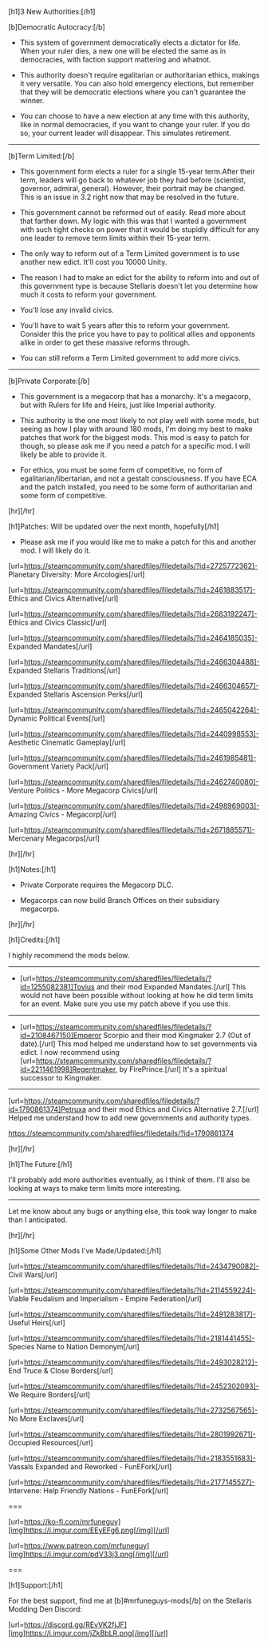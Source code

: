 [h1]3 New Authorities:[/h1]

[b]Democratic Autocracy:[/b]

- This system of government democratically elects a dictator for life. When your ruler  dies, a new one will be elected the same as in democracies, with faction support mattering and whatnot.

- This authority doesn't require egalitarian or authoritarian ethics, makings it very versatile. You can also hold emergency elections, but remember that they will be democratic elections where you can't guarantee the winner.

- You can choose to have a new election at any time with this authority, like in normal democracies, if you want to change your ruler. If you do so, your current leader will disappear. This simulates retirement.

----

[b]Term Limited:[/b]

- This government form elects a ruler for a single 15-year term.After their term, leaders will go back to whatever job they had before (scientist, governor, admiral, general). However, their portrait may be changed. This is an issue in 3.2 right now that may be resolved in the future.

- This government cannot be reformed out of easily. Read more about that farther down. My logic with this was that I wanted a government with such tight checks on power that it would be stupidly difficult for any one leader to remove term limits within their 15-year term.

- The only way to reform out of a Term Limited government is to use another new edict. It'll cost you 10000 Unity.

- The reason I had to make an edict for the ability to reform into and out of this government type is because Stellaris doesn't let you determine how much it costs to reform your government.

- You'll lose any invalid civics.

- You'll have to wait 5 years after this to reform your government. Consider this the price you have to pay to political allies and opponents alike in order to get these massive reforms through.

- You can still reform a Term Limited government to add more civics.

----

[b]Private Corporate:[/b]

- This government is a megacorp that has a monarchy. It's a megacorp, but with Rulers for life and Heirs, just like Imperial authority.

- This authority is the one most likely to not play well with some mods, but seeing as how I play with around 180 mods, I'm doing my best to make patches that work for the biggest mods. This mod is easy to patch for though, so please ask me if you need a patch for a specific mod. I will likely be able to provide it.

- For ethics, you must be some form of competitive, no form of egalitarian/libertarian, and not a gestalt consciousness. If you have ECA and the patch installed, you need to be some form of authoritarian and some form of competitive.


[hr][/hr]

[h1]Patches: Will be updated over the next month, hopefully[/h1]

- Please ask me if you would like me to make a patch for this and another mod. I will likely do it.

[url=https://steamcommunity.com/sharedfiles/filedetails/?id=2725772362]- Planetary Diversity: More Arcologies[/url]

[url=https://steamcommunity.com/sharedfiles/filedetails/?id=2461883517]- Ethics and Civics Alternative[/url]

[url=https://steamcommunity.com/sharedfiles/filedetails/?id=2683192247]- Ethics and Civics Classic[/url]

[url=https://steamcommunity.com/sharedfiles/filedetails/?id=2464185035]- Expanded Mandates[/url]

[url=https://steamcommunity.com/sharedfiles/filedetails/?id=2466304488]- Expanded Stellaris Traditions[/url]

[url=https://steamcommunity.com/sharedfiles/filedetails/?id=2466304657]- Expanded Stellaris Ascension Perks[/url]

[url=https://steamcommunity.com/sharedfiles/filedetails/?id=2465042264]- Dynamic Political Events[/url]

[url=https://steamcommunity.com/sharedfiles/filedetails/?id=2440998553]- Aesthetic Cinematic Gameplay[/url]

[url=https://steamcommunity.com/sharedfiles/filedetails/?id=2461985481]- Government Variety Pack[/url]

[url=https://steamcommunity.com/sharedfiles/filedetails/?id=2462740080]- Venture Politics - More Megacorp Civics[/url]

[url=https://steamcommunity.com/sharedfiles/filedetails/?id=2498969003]- Amazing Civics - Megacorp[/url]

[url=https://steamcommunity.com/sharedfiles/filedetails/?id=2671885571]- Mercenary Megacorps[/url]


[hr][/hr]

[h1]Notes:[/h1]

- Private Corporate requires the Megacorp DLC.

- Megacorps can now build Branch Offices on their subsidiary megacorps.


[hr][/hr]

[h1]Credits:[/h1]

I highly recommend the mods below.

---

- [url=https://steamcommunity.com/sharedfiles/filedetails/?id=1255082381]Tovius and their mod Expanded Mandates.[/url] This would not have been possible without looking at how he did term limits for an event. Make sure you use my patch above if you use this.

---

- [url=https://steamcommunity.com/sharedfiles/filedetails/?id=2108467150]Emperor Scorpio and their mod Kingmaker 2.7 (Out of date).[/url] This mod helped me understand how to set governments via edict. I now recommend using [url=https://steamcommunity.com/sharedfiles/filedetails/?id=2211461998]Regentmaker, by FirePrince.[/url] It's a spiritual successor to Kingmaker.

---

[url=https://steamcommunity.com/sharedfiles/filedetails/?id=1790861374]Petruxa and their mod Ethics and Civics Alternative 2.7.[/url] Helped me understand how to add new governments and authority types.

https://steamcommunity.com/sharedfiles/filedetails/?id=1790861374


[hr][/hr]

[h1]The Future:[/h1]

I'll probably add more authorities eventually, as I think of them. I'll also be looking at ways to make term limits more interesting.

---

Let me know about any bugs or anything else, this took way longer to make than I anticipated.


[hr][/hr]

[h1]Some Other Mods I've Made/Updated:[/h1]

[url=https://steamcommunity.com/sharedfiles/filedetails/?id=2434790082]- Civil Wars[/url]

[url=https://steamcommunity.com/sharedfiles/filedetails/?id=2114559224]- Viable Feudalism and Imperialism - Empire Federation[/url]

[url=https://steamcommunity.com/sharedfiles/filedetails/?id=2491283817]- Useful Heirs[/url]

[url=https://steamcommunity.com/sharedfiles/filedetails/?id=2181441455]- Species Name to Nation Demonym[/url]

[url=https://steamcommunity.com/sharedfiles/filedetails/?id=2493028212]- End Truce & Close Borders[/url]

[url=https://steamcommunity.com/sharedfiles/filedetails/?id=2452302093]- We Require Borders[/url]

[url=https://steamcommunity.com/sharedfiles/filedetails/?id=2732567565]- No More Exclaves[/url]

[url=https://steamcommunity.com/sharedfiles/filedetails/?id=2801992671]- Occupied Resources[/url]

[url=https://steamcommunity.com/sharedfiles/filedetails/?id=2183551683]- Vassals Expanded and Reworked - FunEFork[/url]

[url=https://steamcommunity.com/sharedfiles/filedetails/?id=2177145527]- Intervene: Help Friendly Nations - FunEFork[/url]

===

[url=https://ko-fi.com/mrfuneguy][img]https://i.imgur.com/EEyEFg6.png[/img][/url]

[url=https://www.patreon.com/mrfuneguy][img]https://i.imgur.com/pdV33j3.png[/img][/url]

===

[h1]Support:[/h1]

For the best support, find me at [b]#mrfuneguys-mods[/b] on the Stellaris Modding Den Discord:

[url=https://discord.gg/REvVK2fjJF][img]https://i.imgur.com/jZkBbLR.png[/img][/url]